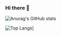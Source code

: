 ### Hi there 👋
 
 ![Anurag's GitHub stats](https://github-readme-stats.vercel.app/api?username=Ksi0Na&show_icons=true&theme=dracula)
 
 ![Top Langs](https://github-readme-stats.vercel.app/api/top-langs/?username=Ksi0Na&layout=compact)]
